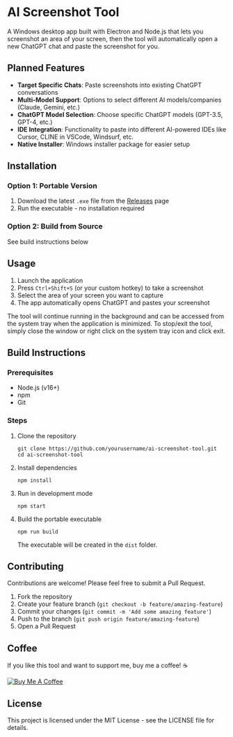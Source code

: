 # AI Screenshot Tool

A Windows desktop app built with Electron and Node.js that lets you screenshot an area of your screen, then the tool will automatically open a new ChatGPT chat and paste the screenshot for you.

## Planned Features

- **Target Specific Chats**: Paste screenshots into existing ChatGPT conversations
- **Multi-Model Support**: Options to select different AI models/companies (Claude, Gemini, etc.)
- **ChatGPT Model Selection**: Choose specific ChatGPT models (GPT-3.5, GPT-4, etc.)
- **IDE Integration**: Functionality to paste into different AI-powered IDEs like Cursor, CLINE in VSCode, Windsurf, etc.
- **Native Installer**: Windows installer package for easier setup

## Installation

### Option 1: Portable Version
1. Download the latest `.exe` file from the [Releases](https://github.com/yourusername/ai-screenshot-tool/releases) page
2. Run the executable - no installation required

### Option 2: Build from Source
See build instructions below

## Usage

1. Launch the application
2. Press `Ctrl+Shift+S` (or your custom hotkey) to take a screenshot
3. Select the area of your screen you want to capture
4. The app automatically opens ChatGPT and pastes your screenshot

The tool will continue running in the background and can be accessed from the system tray when the application is minimized.
To stop/exit the tool, simply close the window or right click on the system tray icon and click exit.

## Build Instructions

### Prerequisites
- Node.js (v16+)
- npm
- Git

### Steps
1. Clone the repository
   ```
   git clone https://github.com/yourusername/ai-screenshot-tool.git
   cd ai-screenshot-tool
   ```

2. Install dependencies
   ```
   npm install
   ```

3. Run in development mode
   ```
   npm start
   ```

4. Build the portable executable
   ```
   npm run build
   ```
   The executable will be created in the `dist` folder.

## Contributing

Contributions are welcome! Please feel free to submit a Pull Request.

1. Fork the repository
2. Create your feature branch (`git checkout -b feature/amazing-feature`)
3. Commit your changes (`git commit -m 'Add some amazing feature'`)
4. Push to the branch (`git push origin feature/amazing-feature`)
5. Open a Pull Request

## Coffee

If you like this tool and want to support me, buy me a coffee! ☕

[![Buy Me A Coffee](https://img.shields.io/badge/Buy%20Me%20A%20Coffee-support-yellow.svg)](https://buymeacoffee.com/samkleespies)

## License

This project is licensed under the MIT License - see the LICENSE file for details. 
